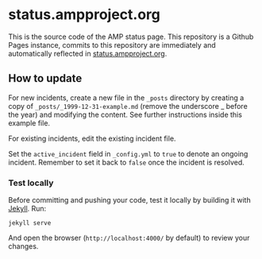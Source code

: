 status.ampproject.org
=====================

This is the source code of the AMP status page. This repository is a Github Pages instance, commits to this repository
are immediately and automatically reflected in [status.ampproject.org](https://status.ampproject.org/).

How to update
-------------

For new incidents, create a new file in the `_posts` directory by creating a copy of `_posts/_1999-12-31-example.md`
(remove the underscore _ before the year) and modifying the content. See further instructions inside this example file.

For existing incidents, edit the existing incident file.

Set the `active_incident` field in `_config.yml` to `true` to denote an ongoing incident. Remember to set it back to
`false` once the incident is resolved.

### Test locally

Before committing and pushing your code, test it locally by building it with [Jekyll](https://jekyllrb.com/). Run:
```
jekyll serve
```

And open the browser (`http://localhost:4000/` by default) to review your changes.
